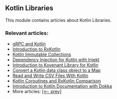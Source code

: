 ## Kotlin Libraries

This module contains articles about Kotlin Libraries.

### Relevant articles:

- [gRPC and Kotlin](https://www.baeldung.com/kotlin/grpc)
- [Introduction to RxKotlin](https://www.baeldung.com/kotlin/rxkotlin)
- [Kotlin Immutable Collections](https://www.baeldung.com/kotlin/immutable-collections)
- [Dependency Injection for Kotlin with Injekt](https://www.baeldung.com/kotlin/dependency-injection-with-injekt)
- [Introduction to Kovenant Library for Kotlin](https://www.baeldung.com/kotlin/kovenant)
- [Convert a Kotlin data class object to a Map](https://www.baeldung.com/kotlin/data-class-to-map)
- [Read and Write CSV Files With Kotlin](https://www.baeldung.com/kotlin/csv-files)
- [Kotlin Coroutines and RxKotlin Comparison](https://www.baeldung.com/kotlin/coroutines-vs-rxkotlin)
- [Introduction to Kotlin Documentation with Dokka](https://www.baeldung.com/kotlin/dokka-documentation-introduction)
- More articles: [[<-- prev]](/kotlin-libraries)
